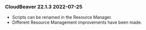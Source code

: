### CloudBeaver 22.1.3   2022-07-25
- Scripts can be renamed in the Resource Manager.
- Different Resource Management improvements have been made.
